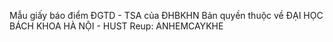 Mẫu giấy báo điểm ĐGTD - TSA của ĐHBKHN
Bản quyền thuộc về ĐẠI HỌC BÁCH KHOA HÀ NỘI - HUST
Reup: ANHEMCAYKHE
